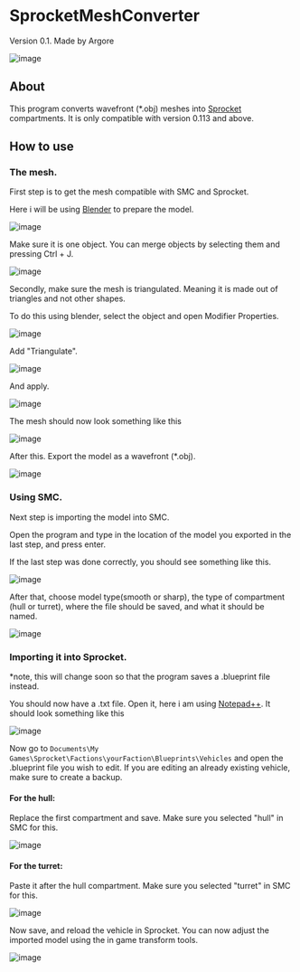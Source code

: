 # SprocketMeshConverter
Version 0.1. Made by Argore

![image](https://user-images.githubusercontent.com/45431685/148399805-2b594068-9b18-4a44-955d-ec228bb59331.png)


## About
This program converts wavefront (\*.obj) meshes into [Sprocket](https://store.steampowered.com/app/1674170/Sprocket/) compartments. It is only compatible with version 0.113 and above.



## How to use
### The mesh.
First step is to get the mesh compatible with SMC and Sprocket.

Here i will be using [Blender](https://www.blender.org/) to prepare the model.

![image](https://user-images.githubusercontent.com/45431685/148389794-619e26f6-564d-4dd8-9222-e33ba31578a0.png)


Make sure it is one object. You can merge objects by selecting them and pressing Ctrl + J.

![image](https://user-images.githubusercontent.com/45431685/148390903-1b2d5a40-3105-4f13-9f92-e93a05ec2c65.png)


Secondly, make sure the mesh is triangulated. Meaning it is made out of triangles and not other shapes.

To do this using blender, select the object and open Modifier Properties.

![image](https://user-images.githubusercontent.com/45431685/148391323-cf32cf7c-4bdd-48d2-aa0f-38b826851169.png)


Add "Triangulate".

![image](https://user-images.githubusercontent.com/45431685/148391368-b017ef62-d8fa-454e-a074-f59748a45879.png)


And apply.

![image](https://user-images.githubusercontent.com/45431685/148391483-a15ed1c5-2e75-4887-9228-e901eb038baf.png)


The mesh should now look something like this

![image](https://user-images.githubusercontent.com/45431685/148391556-87c34171-8670-4d07-8b31-919602a721f4.png)


After this. Export the model as a wavefront (\*.obj).

![image](https://user-images.githubusercontent.com/45431685/148391831-b75d4a88-5161-4318-aef8-7741455668d9.png)


### Using SMC.

Next step is importing the model into SMC.

Open the program and type in the location of the model you exported in the last step, and press enter.

If the last step was done correctly, you should see something like this.

![image](https://user-images.githubusercontent.com/45431685/148393142-8cd2b615-561a-461c-ae4d-4d111f40cafa.png)

After that, choose model type(smooth or sharp), the type of compartment (hull or turret), where the file should be saved, and what it should be named.

![image](https://user-images.githubusercontent.com/45431685/148456781-612c8ed0-42fd-4bbd-9f71-cc67fb4a3e68.png)


### Importing it into Sprocket.

\*note, this will change soon so that the program saves a .blueprint file instead.

You should now have a .txt file. Open it, here i am using [Notepad++](https://notepad-plus-plus.org/). It should look something like this

![image](https://user-images.githubusercontent.com/45431685/148394716-357dd2df-c443-4683-b600-8bd61f56f77e.png)

Now go to `Documents\My Games\Sprocket\Factions\yourFaction\Blueprints\Vehicles` and open the .blueprint file you wish to edit. If you are editing an already existing vehicle, make sure to create a backup.

#### For the hull:

Replace the first compartment and save. Make sure you selected "hull" in SMC for this.

![image](https://user-images.githubusercontent.com/45431685/148395665-9e670eab-0cd9-4d98-8e45-e3760c65152c.png)



#### For the turret:

Paste it after the hull compartment. Make sure you selected "turret" in SMC for this.

![image](https://user-images.githubusercontent.com/45431685/148395810-71adb959-14a2-497d-93e7-25c202cc4490.png)


Now save, and reload the vehicle in Sprocket. You can now adjust the imported model using the in game transform tools.

![image](https://user-images.githubusercontent.com/45431685/148457152-7d68a133-672f-409b-8afb-bffae7412250.png)

